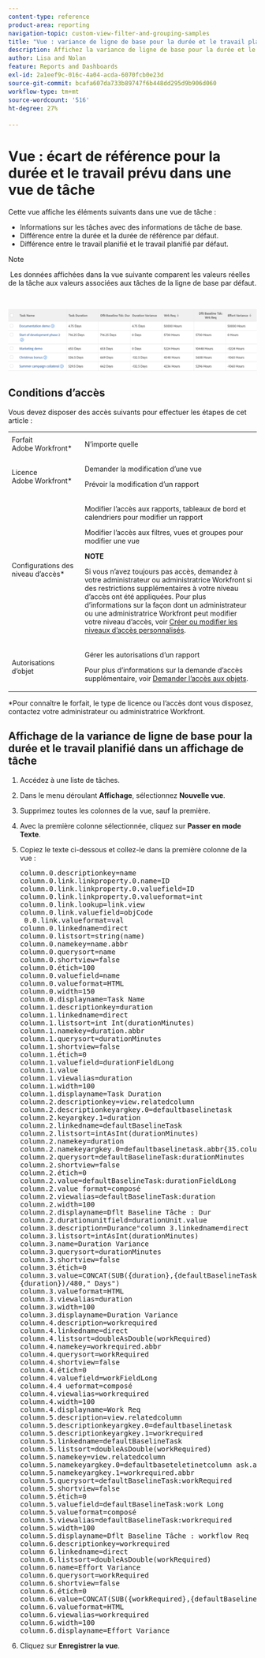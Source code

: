 ```yaml
---
content-type: reference
product-area: reporting
navigation-topic: custom-view-filter-and-grouping-samples
title: "Vue : variance de ligne de base pour la durée et le travail planifié dans une vue de tâche"
description: Affichez la variance de ligne de base pour la durée et le travail planifié.
author: Lisa and Nolan
feature: Reports and Dashboards
exl-id: 2a1eef9c-016c-4a04-acda-6070fcb0e23d
source-git-commit: bcafa607da733b89747f6b448dd295d9b906d060
workflow-type: tm+mt
source-wordcount: '516'
ht-degree: 27%

---
```


# Vue : écart de référence pour la durée et le travail prévu dans une vue de tâche

Cette vue affiche les éléments suivants dans une vue de tâche :

* Informations sur les tâches avec des informations de tâche de base.
* Différence entre la durée et la durée de référence par défaut.
* Différence entre le travail planifié et le travail planifié par défaut.

>[!NOTE]
>
> Les données affichées dans la vue suivante comparent les valeurs réelles de la tâche aux valeurs associées aux tâches de la ligne de base par défaut.

 

![baseline_variance_in_a_task_view.png](assets/baseline-variance-in-a-task-view-350x38.png)

## Conditions d’accès

Vous devez disposer des accès suivants pour effectuer les étapes de cet article :

<table style="table-layout:auto"> 
 <col> 
 <col> 
 <tbody> 
  <tr> 
   <td role="rowheader">Forfait Adobe Workfront*</td> 
   <td> <p>N’importe quelle</p> </td> 
  </tr> 
  <tr> 
   <td role="rowheader">Licence Adobe Workfront*</td> 
   <td> <p>Demander la modification d’une vue </p>
   <p>Prévoir la modification d’un rapport</p> </td> 
  </tr> 
  <tr> 
   <td role="rowheader">Configurations des niveau d’accès*</td> 
   <td> <p>Modifier l’accès aux rapports, tableaux de bord et calendriers pour modifier un rapport</p> <p>Modifier l’accès aux filtres, vues et groupes pour modifier une vue</p> <p><b>NOTE</b>

Si vous n’avez toujours pas accès, demandez à votre administrateur ou administratrice Workfront si des restrictions supplémentaires à votre niveau d’accès ont été appliquées. Pour plus d’informations sur la façon dont un administrateur ou une administratrice Workfront peut modifier votre niveau d’accès, voir <a href="../../../administration-and-setup/add-users/configure-and-grant-access/create-modify-access-levels.md" class="MCXref xref">Créer ou modifier les niveaux d’accès personnalisés</a>.</p> </td>
</tr> 
  <tr> 
   <td role="rowheader">Autorisations d’objet</td> 
   <td> <p>Gérer les autorisations d’un rapport</p> <p>Pour plus d’informations sur la demande d’accès supplémentaire, voir <a href="../../../workfront-basics/grant-and-request-access-to-objects/request-access.md" class="MCXref xref">Demander l’accès aux objets</a>.</p> </td> 
  </tr> 
 </tbody> 
</table>

&#42;Pour connaître le forfait, le type de licence ou l’accès dont vous disposez, contactez votre administrateur ou administratrice Workfront.

## Affichage de la variance de ligne de base pour la durée et le travail planifié dans un affichage de tâche

1. Accédez à une liste de tâches.
1. Dans le menu déroulant **Affichage**, sélectionnez **Nouvelle vue**.

1. Supprimez toutes les colonnes de la vue, sauf la première.
1. Avec la première colonne sélectionnée, cliquez sur **Passer en mode Texte**.
1. Copiez le texte ci-dessous et collez-le dans la première colonne de la vue :
   <pre>column.0.descriptionkey=name<br>column.0.link.linkproperty.0.name=ID<br>column.0.link.linkproperty.0.valuefield=ID<br>column.0.link.linkproperty.0.valueformat=int<br>column.0.link.lookup=link.view<br>column.0.link.valuefield=objCode<br> 0.0.link.valueformat=val<br>column.0.linkedname=direct<br>column.0.listsort=string(name)<br>column.0.namekey=name.abbr<br>column.0.querysort=name<br>column.0.shortview=false<br>column.0.étich=100<br>column.0.valuefield=name<br>column.0.valueformat=HTML<br>column.0.width=150<br>column.0.displayname=Task Name<br>column.1.descriptionkey=duration<br>column.1.linkedname=direct<br>column.1.listsort=int Int(durationMinutes)<br>column.1.namekey=duration.abbr<br>column.1.querysort=durationMinutes<br>column.1.shortview=false<br>column.1.étich=0<br>column.1.valuefield=durationFieldLong<br>column.1.value<br>column.1.viewalias=duration<br>column.1.width=100<br>column.1.displayname=Task Duration<br>column.2.descriptionkey=view.relatedcolumn<br>column.2.descriptionkeyargkey.0=defaultbaselinetask<br>column.2.keyargkey.1=duration<br>column.2.linkedname=defaultBaselineTask<br>column.2.listsort=intAsInt(durationMinutes)<br>column.2.namekey=duration<br>column.2.namekeyargkey.0=defaultbaselinetask.abbr{35.column 2.namekeyargkey.1=duration.abbr<br>column.2.querysort=defaultBaselineTask:durationMinutes<br>column.2.shortview=false<br>column.2.étich=0<br>column.2.value=defaultBaselineTask:durationFieldLong<br>column.2.value format=composé<br>column.2.viewalias=defaultBaselineTask:duration<br>column.2.width=100<br>column.2.displayname=Dflt Baseline Tâche : Dur<br>column.2.durationunitfield=durationUnit.value<br>column.3.description=Durance"column 3.linkedname=direct<br>column.3.listsort=intAsInt(durationMinutes)<br>column.3.name=Duration Variance<br>column.3.querysort=durationMinutes<br>column.3.shortview=false<br>column.3.étich=0<br>column.3.value=CONCAT(SUB({duration},{defaultBaselineTask}).<br>{duration})/480," Days")<br>column.3.valueformat=HTML<br>column.3.viewalias=duration<br>column.3.width=100<br>column.3.displayname=Duration Variance<br>column.4.description=workrequired<br>column.4.linkedname=direct<br>column.4.listsort=doubleAsDouble(workRequired)<br>column.4.namekey=workrequired.abbr<br>column.4.querysort=workRequired<br>column.4.shortview=false<br>column.4.étich=0<br>column.4.valuefield=workFieldLong<br>column.4.4 ueformat=composé<br>column.4.viewalias=workrequired<br>column.4.width=100<br>column.4.displayname=Work Req<br>column.5.description=view.relatedcolumn<br>column.5.descriptionkeyargkey.0=defaultbaselinetask<br>column.5.descriptionkeyargkey.1=workrequired<br>column.5.linkedname=defaultBaselineTask<br>column.5.listsort=doubleAsDouble(workRequired)<br>column.5.namekey=view.relatedcolumn<br>column.5.namekeyargkey.0=defaultbaseteletinetcolumn ask.abbr<br>column.5.namekeyargkey.1=workrequired.abbr<br>column.5.querysort=defaultBaselineTask:workRequired<br>column.5.shortview=false<br>column.5.étich=0<br>column.5.valuefield=defaultBaselineTask:work Long<br>column.5.valueformat=composé<br>column.5.viewalias=defaultBaselineTask:workrequired<br>column.5.width=100<br>column.5.displayname=Dflt Baseline Tâche : workflow Req<br>column.6.descriptionkey=workrequired<br>column 6.linkedname=direct<br>column.6.listsort=doubleAsDouble(workRequired)<br>column.6.name=Effort Variance<br>column.6.querysort=workRequired<br>column.6.shortview=false<br>column.6.étich=0<br>column.6.value=CONCAT(SUB({workRequired},{defaultBaselineTask}).{workRequired})/60," Hours")<br>column.6.valueformat=HTML<br>column.6.viewalias=workrequired<br>column.6.width=100<br>column.6.displayname=Effort Variance</pre>

1. Cliquez sur **Enregistrer la vue**.